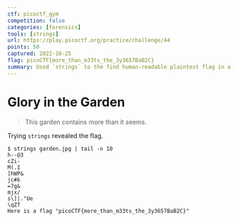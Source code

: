 ```yaml
---
ctf: picoctf_gym
competition: false
categories: [forensics]
tools: [strings]
url: https://play.picoctf.org/practice/challenge/44
points: 50
captured: 2022-10-25
flag: picoCTF{more_than_m33ts_the_3y3657BaB2C} 
summary: Used `strings` to the find human-readable plaintext flag in a jpg file.
---
```


# Glory in the Garden

> This garden contains more than it seems.

Trying `strings` revealed the flag.

```shell
$ strings garden.jpg | tail -n 10
h--@3
cZi-
M(.I
]hWP&
jc#k
=7g&
mjx/
s\]|."Ue
\qZf
Here is a flag "picoCTF{more_than_m33ts_the_3y3657BaB2C}"
```
